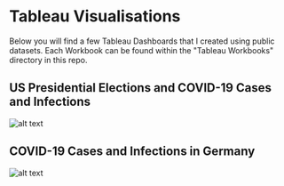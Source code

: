 # Tableau Visualisations
Below you will find a few Tableau Dashboards that I created using public datasets. Each Workbook can be found within the "Tableau Workbooks" directory in this repo.


## US Presidential Elections and COVID-19 Cases and Infections

![alt text](https://github.com/FerrisStorke/Tableau_Visualisations/blob/main/Tableau%20Workbooks/US_Election_COVID.png?raw=true)









## COVID-19 Cases and Infections in Germany

![alt text](https://github.com/FerrisStorke/Tableau_Visualisations/blob/main/Tableau%20Workbooks/COVID_Germany.png?raw=true)
